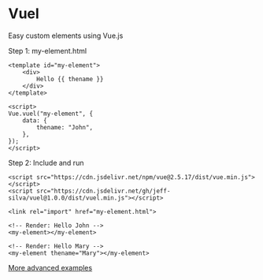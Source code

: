 # Vuel
Easy custom elements using Vue.js

Step 1: my-element.html
```
<template id="my-element">
	<div>
		Hello {{ thename }}
	</div>
</template>

<script>
Vue.vuel("my-element", {
	data: {
		thename: "John",
	},
});
</script>
```

Step 2: Include and run
```
<script src="https://cdn.jsdelivr.net/npm/vue@2.5.17/dist/vue.min.js"></script>
<script src="https://cdn.jsdelivr.net/gh/jeff-silva/vuel@1.0.0/dist/vuel.min.js"></script>

<link rel="import" href="my-element.html">

<!-- Render: Hello John -->
<my-element></my-element>

<!-- Render: Hello Mary -->
<my-element thename="Mary"></my-element>
```

[More advanced examples](https://rawgit.com/jeff-silva/vuel/master/examples/index.html)
